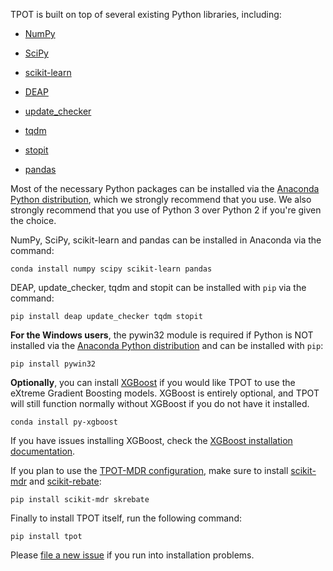 TPOT is built on top of several existing Python libraries, including:

* [NumPy](http://www.numpy.org/)

* [SciPy](https://www.scipy.org/)

* [scikit-learn](http://www.scikit-learn.org/)

* [DEAP](https://github.com/DEAP/deap)

* [update_checker](https://github.com/bboe/update_checker)

* [tqdm](https://github.com/tqdm/tqdm)

* [stopit](https://github.com/glenfant/stopit)

* [pandas](http://pandas.pydata.org)

Most of the necessary Python packages can be installed via the [Anaconda Python distribution](https://www.continuum.io/downloads), which we strongly recommend that you use. We also strongly recommend that you use of Python 3 over Python 2 if you're given the choice.

NumPy, SciPy, scikit-learn and pandas can be installed in Anaconda via the command:

```Shell
conda install numpy scipy scikit-learn pandas
```

DEAP, update_checker, tqdm and stopit can be installed with `pip` via the command:

```Shell
pip install deap update_checker tqdm stopit
```

**For the Windows users**, the pywin32 module is required if Python is NOT installed via the [Anaconda Python distribution](https://www.continuum.io/downloads) and can be installed with `pip`:

```Shell
pip install pywin32
```

**Optionally**, you can install [XGBoost](https://github.com/dmlc/xgboost) if you would like TPOT to use the eXtreme Gradient Boosting models. XGBoost is entirely optional, and TPOT will still function normally without XGBoost if you do not have it installed.

```Shell
conda install py-xgboost
```

If you have issues installing XGBoost, check the [XGBoost installation documentation](http://xgboost.readthedocs.io/en/latest/build.html).

If you plan to use the [TPOT-MDR configuration](https://arxiv.org/abs/1702.01780), make sure to install [scikit-mdr](https://github.com/EpistasisLab/scikit-mdr) and [scikit-rebate](https://github.com/EpistasisLab/scikit-rebate):

```Shell
pip install scikit-mdr skrebate
```

Finally to install TPOT itself, run the following command:

```Shell
pip install tpot
```

Please [file a new issue](https://github.com/rhiever/tpot/issues/new) if you run into installation problems.
